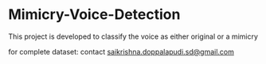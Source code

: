 # Mimicry-Voice-Detection
This project is developed to classify the voice as either original or a mimicry

for complete dataset:
contact saikrishna.doppalapudi.sd@gmail.com

